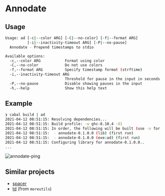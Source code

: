 # Annodate

## Usage

``` sh
Usage: ad [-c|--color ARG] [-C|--no-color] [-f|--format ARG]
          [-i|--inactivity-timeout ARG] [-P|--no-pause]
  Annodate - Prepend timestamps to stdio

Available options:
  -c,--color ARG           Format using color
  -C,--no-color            Do not use colors
  -f,--format ARG          Specify timestamp format (strftime)
  -i,--inactivity-timeout ARG
                           Threshold for pause in the input in seconds
  -P,--no-pause            Disable showing pauses in the input
  -h,--help                Show this help text
```

## Example

```sh
❯ cabal build | ad
2021-04-12 08:51:15: Resolving dependencies...
2021-04-12 08:51:15: Build profile: -w ghc-8.10.4 -O1
2021-04-12 08:51:15: In order, the following will be built (use -v for more details):
2021-04-12 08:51:15:  - annodate-0.1.0.0 (lib) (first run)
2021-04-12 08:51:15:  - annodate-0.1.0.0 (exe:ad) (first run)
2021-04-12 08:51:15: Configuring library for annodate-0.1.0.0..
...
```

![annodate-ping](https://user-images.githubusercontent.com/148158/114354132-1c64ad80-9b6e-11eb-8e31-413b09e402d0.gif)

## Similar projects

 - [spacer](https://github.com/samwho/spacer)
 - [td](https://joeyh.name/code/moreutils/) (from `moreutils`)
